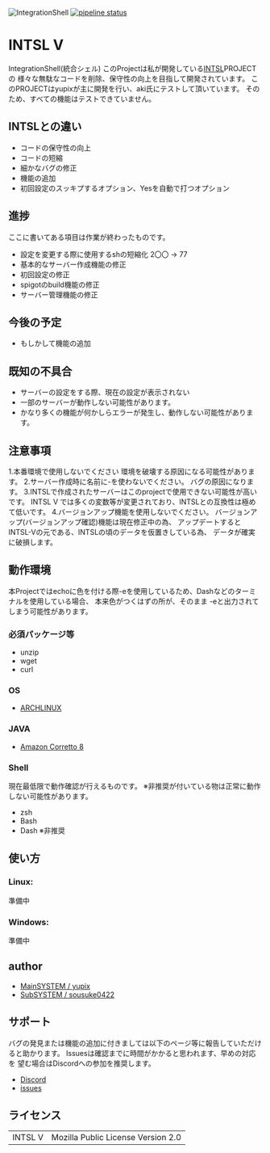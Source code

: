 ![IntegrationShell](https://repo.akarinext.org/pub/intsl_v/intsl_v.gif "Image")
[![pipeline status](https://dev.akarinext.org/yupix/intsl-v/badges/master/pipeline.svg)](https://dev.akarinext.org/yupix/intsl-v/-/commits/master)
# INTSL V
IntegrationShell(統合シェル)
このProjectは私が開発している[INTSL](https://dev.akarinext.org/yupix/INTSL/-/commits/master)PROJECTの
様々な無駄なコードを削除、保守性の向上を目指して開発されています。
このPROJECTはyupixが主に開発を行い、aki氏にテストして頂いています。
そのため、すべての機能はテストできていません。

## INTSLとの違い
 - コードの保守性の向上
 - コードの短縮
 - 細かなバグの修正
 - 機能の追加
 - 初回設定のスッキプするオプション、Yesを自動で打つオプション

## 進捗
ここに書いてある項目は作業が終わったものです。
 - 設定を変更する際に使用するshの短縮化 2〇〇 -> 77
 - 基本的なサーバー作成機能の修正
 - 初回設定の修正
 - spigotのbuild機能の修正
 - サーバー管理機能の修正

## 今後の予定
 - もしかして機能の追加

## 既知の不具合
 - サーバーの設定をする際、現在の設定が表示されない
 - 一部のサーバーが動作しない可能性があります。
 - かなり多くの機能が何かしらエラーが発生し、動作しない可能性があります。

## 注意事項
 1.本番環境で使用しないでください
  環境を破壊する原因になる可能性があります。
 2.サーバー作成時に名前に-を使わないでください。
  バグの原因になります。
 3.INTSLで作成されたサーバーはこのprojectで使用できない可能性が高いです。
  INTSL V では多くの変数等が変更されており、INTSLとの互換性は極めて低いです。
 4.バージョンアップ機能を使用しないでください。
  バージョンアップ(バージョンアップ確認)機能は現在修正中の為、
  アップデートするとINTSL-Vの元である、INTSLの頃のデータを仮置きしている為、
  データが確実に破損します。

## 動作環境
本Projectではechoに色を付ける際-eを使用しているため、Dashなどのターミナルを使用している場合、
本来色がつくはずの所が、そのまま -eと出力されてしまう可能性があります。

### 必須パッケージ等
 - unzip
 - wget
 - curl
### OS
 - [ARCHLINUX](https://www.archlinux.org/)

### JAVA
 - [Amazon Corretto 8](https://docs.aws.amazon.com/ja_jp/corretto/latest/corretto-8-ug/downloads-list.html)

### Shell
現在最低限で動作確認が行えるものです。
※非推奨が付いている物は正常に動作しない可能性があります。
- zsh
- Bash
- Dash ※非推奨

## 使い方
### Linux:
準備中

### Windows:
準備中

## author
- [MainSYSTEM / yupix](https://github.com/yupix/)
- [SubSYSTEM / sousuke0422](https://github.com/sousuke0422/)

## サポート
バグの発見または機能の追加に付きましては以下のページ等に報告していただけると助かります。
Issuesは確認までに時間がかかると思われます、早めの対応を
望む場合はDiscordへの参加を推奨します。
- [Discord](https://discord.gg/uDNyePY)
- [issues](https://github.com/yupix/amb/issues)

## ライセンス
|         |                                    |
| ------- | ---------------------------------- |
| INTSL V | Mozilla Public License Version 2.0 |
